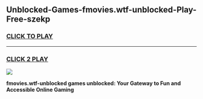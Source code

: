 
## Unblocked-Games-fmovies.wtf-unblocked-Play-Free-szekp
<h3>
<a href="https://premium76.site?title=fmovies.wtf-unblocked&ref=23A">CLICK TO PLAY</a></h3>
<hr>

<h3>
<a href="https://premium76.site?title=fmovies.wtf-unblocked&ref=23A">CLICK 2 PLAY</a>
  
</h3>

<a href="https://premium76.site?title=fmovies.wtf-unblocked&ref=23A"><img src="https://clearcache.store/games.png"></a>


**fmovies.wtf-unblocked games unblocked: Your Gateway to Fun and Accessible Online Gaming**
